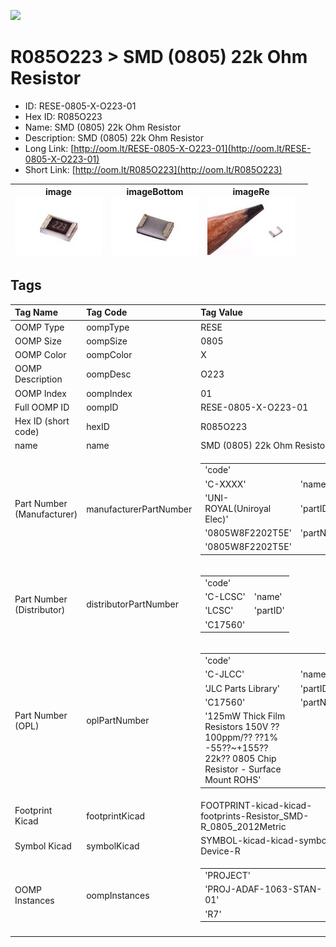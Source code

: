 


  
![][im]
# R085O223 > SMD (0805) 22k Ohm Resistor

- ID: RESE-0805-X-O223-01
- Hex ID: R085O223
- Name: SMD (0805) 22k Ohm Resistor
- Description: SMD (0805) 22k Ohm Resistor
- Long Link: [http://oom.lt/RESE-0805-X-O223-01](http://oom.lt/RESE-0805-X-O223-01)
- Short Link: [http://oom.lt/R085O223](http://oom.lt/R085O223)
  

|image<br>[![](https://raw.githubusercontent.com/oomlout/oomlout_OOMP_parts_V2/main/RESE/0805/X/O223/01/image_140.jpg)](https://github.com/oomlout/oomlout_OOMP_parts_V2/tree/main/RESE/0805/X/O223/01/image.jpg)|imageBottom<br>[![](https://raw.githubusercontent.com/oomlout/oomlout_OOMP_parts_V2/main/RESE/0805/X/O223/01/image_BOTTOM_140.jpg)](https://github.com/oomlout/oomlout_OOMP_parts_V2/tree/main/RESE/0805/X/O223/01/image_BOTTOM.jpg)|imageRe<br>[![](https://raw.githubusercontent.com/oomlout/oomlout_OOMP_parts_V2/main/RESE/0805/X/O223/01/image_RE_140.jpg)](https://github.com/oomlout/oomlout_OOMP_parts_V2/tree/main/RESE/0805/X/O223/01/image_RE.jpg)||
| :---: | :---: | :---: | :---: |

## Tags
  

|Tag Name|Tag Code|Tag Value|
| :--- | :--- | :--- |
|OOMP Type|oompType|RESE|
|OOMP Size|oompSize|0805|
|OOMP Color|oompColor|X|
|OOMP Description|oompDesc|O223|
|OOMP Index|oompIndex|01|
|Full OOMP ID|oompID|RESE-0805-X-O223-01|
|Hex ID (short code)|hexID|R085O223|
|name|name|SMD (0805) 22k Ohm Resistor|
|Part Number (Manufacturer)|manufacturerPartNumber|<table><tr><td>'code'</td></tr><tr><td> 'C-XXXX'</td><td> 'name'</td></tr><tr><td> 'UNI-ROYAL(Uniroyal Elec)'</td><td> 'partID'</td></tr><tr><td> '0805W8F2202T5E'</td><td> 'partName'</td></tr><tr><td> '0805W8F2202T5E'</td></tr></table>|
|Part Number (Distributor)|distributorPartNumber|<table><tr><td>'code'</td></tr><tr><td> 'C-LCSC'</td><td> 'name'</td></tr><tr><td> 'LCSC'</td><td> 'partID'</td></tr><tr><td> 'C17560'</td></tr></table>|
|Part Number (OPL)|oplPartNumber|<table><tr><td>'code'</td></tr><tr><td> 'C-JLCC'</td><td> 'name'</td></tr><tr><td> 'JLC Parts Library'</td><td> 'partID'</td></tr><tr><td> 'C17560'</td><td> 'partName'</td></tr><tr><td> '125mW Thick Film Resistors 150V ??100ppm/?? ??1% -55??~+155?? 22k?? 0805  Chip Resistor - Surface Mount ROHS'</td></tr></table>|
|Footprint Kicad|footprintKicad|FOOTPRINT-kicad-kicad-footprints-Resistor_SMD-R_0805_2012Metric|
|Symbol Kicad|symbolKicad|SYMBOL-kicad-kicad-symbols-Device-R|
|OOMP Instances|oompInstances|<table><tr><td>'PROJECT'</td></tr><tr><td> 'PROJ-ADAF-1063-STAN-01'</td><td> 'ID'</td></tr><tr><td> 'R7'</td></tr></table>|
||||



[im]: RESE/0805/X/O223/01/image_450.jpg
